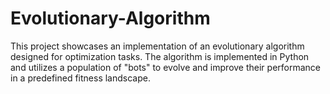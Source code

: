 # Evolutionary-Algorithm
This project showcases an implementation of an evolutionary algorithm designed for optimization tasks. The algorithm is implemented in Python and utilizes a population of "bots" to evolve and improve their performance in a predefined fitness landscape.
